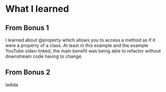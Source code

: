 # What I learned

## From Bonus 1

I learned about @property which allows you to access a method as if it were a property of a class. At least in this example and the example YouTube video linked, the main benefit was being able to refactor without downstream code having to change.

## From Bonus 2

ladida